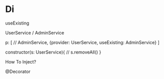 # Di

useExisting

UserService / AdminService

p: [
 // AdminService,
  {provider: UserService, useExisting: AdminService}
]

constructor(s: UserService){
  // s.removeAll()
}


How To Inject?

@Decorator